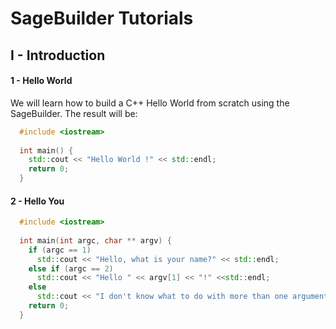 SageBuilder Tutorials
=====================

## I - Introduction

#### 1 - Hello World

We will learn how to build a C++ Hello World from scratch using the SageBuilder.
The result will be:
``` C++
  #include <iostream>
  
  int main() {
    std::cout << "Hello World !" << std::endl;
    return 0;
  }
```

#### 2 - Hello You

``` C++
  #include <iostream>
  
  int main(int argc, char ** argv) {
    if (argc == 1)
      std::cout << "Hello, what is your name?" << std::endl;
    else if (argc == 2)
      std::cout << "Hello " << argv[1] << "!" <<std::endl;
    else
      std::cout << "I don't know what to do with more than one argument." << std::endl;
    return 0;
  }
```
